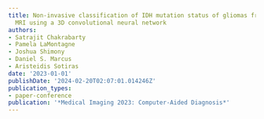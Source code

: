 ```yaml
---
title: Non-invasive classification of IDH mutation status of gliomas from multi-modal
  MRI using a 3D convolutional neural network
authors:
- Satrajit Chakrabarty
- Pamela LaMontagne
- Joshua Shimony
- Daniel S. Marcus
- Aristeidis Sotiras
date: '2023-01-01'
publishDate: '2024-02-20T02:07:01.014246Z'
publication_types:
- paper-conference
publication: '*Medical Imaging 2023: Computer-Aided Diagnosis*'
---
```

